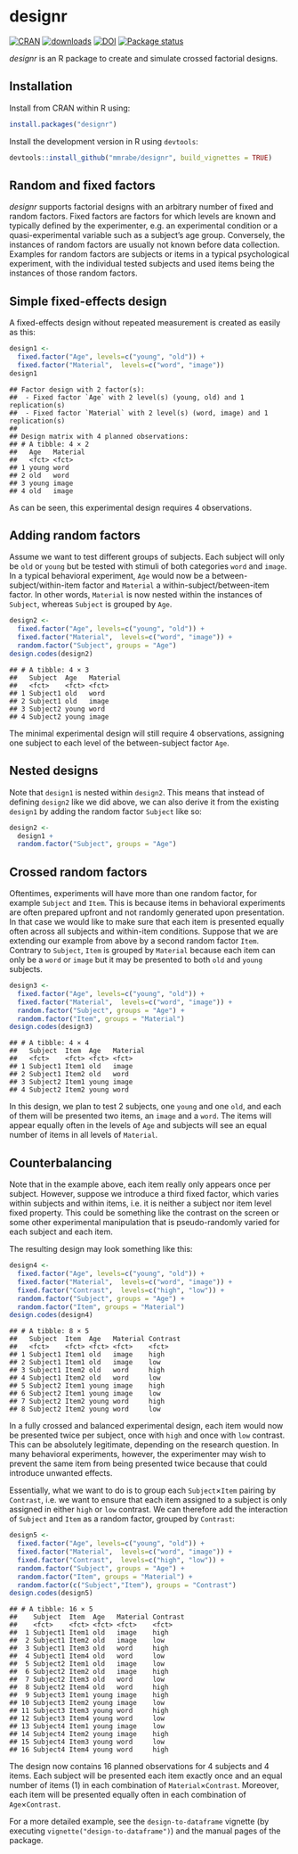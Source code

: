 # designr

[![CRAN](http://www.r-pkg.org/badges/version/designr)](https://cran.r-project.org/package=designr)
[![downloads](http://cranlogs.r-pkg.org/badges/designr)](https://cran.r-project.org/package=designr)
[![DOI](https://zenodo.org/badge/DOI/10.5281/zenodo.4587102.svg)](https://doi.org/10.5281/zenodo.4587102)
[![Package
status](https://github.com/mmrabe/designr/actions/workflows/r.yml/badge.svg)](https://github.com/mmrabe/designr/actions/workflows/r.yml)

*designr* is an R package to create and simulate crossed factorial
designs.

## Installation

Install from CRAN within R using:

``` r
install.packages("designr")
```

Install the development version in R using `devtools`:

``` r
devtools::install_github("mmrabe/designr", build_vignettes = TRUE)
```

## Random and fixed factors

*designr* supports factorial designs with an arbitrary number of fixed
and random factors. Fixed factors are factors for which levels are known
and typically defined by the experimenter, e.g. an experimental
condition or a quasi-experimental variable such as a subject’s age
group. Conversely, the instances of random factors are usually not known
before data collection. Examples for random factors are subjects or
items in a typical psychological experiment, with the individual tested
subjects and used items being the instances of those random factors.

## Simple fixed-effects design

A fixed-effects design without repeated measurement is created as easily
as this:

``` r
design1 <- 
  fixed.factor("Age", levels=c("young", "old")) +
  fixed.factor("Material",  levels=c("word", "image"))
design1
```

    ## Factor design with 2 factor(s):
    ##  - Fixed factor `Age` with 2 level(s) (young, old) and 1 replication(s)
    ##  - Fixed factor `Material` with 2 level(s) (word, image) and 1 replication(s)
    ## 
    ## Design matrix with 4 planned observations:
    ## # A tibble: 4 × 2
    ##   Age   Material
    ##   <fct> <fct>   
    ## 1 young word    
    ## 2 old   word    
    ## 3 young image   
    ## 4 old   image

As can be seen, this experimental design requires 4 observations.

## Adding random factors

Assume we want to test different groups of subjects. Each subject will
only be `old` or `young` but be tested with stimuli of both categories
`word` and `image`. In a typical behavioral experiment, `Age` would now
be a between-subject/within-item factor and `Material` a
within-subject/between-item factor. In other words, `Material` is now
nested within the instances of `Subject`, whereas `Subject` is grouped
by `Age`.

``` r
design2 <- 
  fixed.factor("Age", levels=c("young", "old")) +
  fixed.factor("Material",  levels=c("word", "image")) +
  random.factor("Subject", groups = "Age")
design.codes(design2)
```

    ## # A tibble: 4 × 3
    ##   Subject  Age   Material
    ##   <fct>    <fct> <fct>   
    ## 1 Subject1 old   word    
    ## 2 Subject1 old   image   
    ## 3 Subject2 young word    
    ## 4 Subject2 young image

The minimal experimental design will still require 4 observations,
assigning one subject to each level of the between-subject factor `Age`.

## Nested designs

Note that `design1` is nested within `design2`. This means that instead
of defining `design2` like we did above, we can also derive it from the
existing `design1` by adding the random factor `Subject` like so:

``` r
design2 <- 
  design1 +
  random.factor("Subject", groups = "Age")
```

## Crossed random factors

Oftentimes, experiments will have more than one random factor, for
example `Subject` and `Item`. This is because items in behavioral
experiments are often prepared upfront and not randomly generated upon
presentation. In that case we would like to make sure that each item is
presented equally often across all subjects and within-item conditions.
Suppose that we are extending our example from above by a second random
factor `Item`. Contrary to `Subject`, `Item` is grouped by `Material`
because each item can only be a `word` or `image` but it may be
presented to both `old` and `young` subjects.

``` r
design3 <- 
  fixed.factor("Age", levels=c("young", "old")) +
  fixed.factor("Material",  levels=c("word", "image")) +
  random.factor("Subject", groups = "Age") +
  random.factor("Item", groups = "Material")
design.codes(design3)
```

    ## # A tibble: 4 × 4
    ##   Subject  Item  Age   Material
    ##   <fct>    <fct> <fct> <fct>   
    ## 1 Subject1 Item1 old   image   
    ## 2 Subject1 Item2 old   word    
    ## 3 Subject2 Item1 young image   
    ## 4 Subject2 Item2 young word

In this design, we plan to test 2 subjects, one `young` and one `old`,
and each of them will be presented two items, an `image` and a `word`.
The items will appear equally often in the levels of `Age` and subjects
will see an equal number of items in all levels of `Material`.

## Counterbalancing

Note that in the example above, each item really only appears once per
subject. However, suppose we introduce a third fixed factor, which
varies within subjects and within items, i.e. it is neither a subject
nor item level fixed property. This could be something like the contrast
on the screen or some other experimental manipulation that is
pseudo-randomly varied for each subject and each item.

The resulting design may look something like this:

``` r
design4 <- 
  fixed.factor("Age", levels=c("young", "old")) +
  fixed.factor("Material",  levels=c("word", "image")) +
  fixed.factor("Contrast",  levels=c("high", "low")) +
  random.factor("Subject", groups = "Age") +
  random.factor("Item", groups = "Material")
design.codes(design4)
```

    ## # A tibble: 8 × 5
    ##   Subject  Item  Age   Material Contrast
    ##   <fct>    <fct> <fct> <fct>    <fct>   
    ## 1 Subject1 Item1 old   image    high    
    ## 2 Subject1 Item1 old   image    low     
    ## 3 Subject1 Item2 old   word     high    
    ## 4 Subject1 Item2 old   word     low     
    ## 5 Subject2 Item1 young image    high    
    ## 6 Subject2 Item1 young image    low     
    ## 7 Subject2 Item2 young word     high    
    ## 8 Subject2 Item2 young word     low

In a fully crossed and balanced experimental design, each item would now
be presented twice per subject, once with `high` and once with `low`
contrast. This can be absolutely legitimate, depending on the research
question. In many behavioral experiments, however, the experimenter may
wish to prevent the same item from being presented twice because that
could introduce unwanted effects.

Essentially, what we want to do is to group each `Subject`×`Item`
pairing by `Contrast`, i.e. we want to ensure that each item assigned to
a subject is only assigned in either `high` or `low` contrast. We can
therefore add the interaction of `Subject` and `Item` as a random
factor, grouped by `Contrast`:

``` r
design5 <- 
  fixed.factor("Age", levels=c("young", "old")) +
  fixed.factor("Material",  levels=c("word", "image")) +
  fixed.factor("Contrast",  levels=c("high", "low")) +
  random.factor("Subject", groups = "Age") +
  random.factor("Item", groups = "Material") +
  random.factor(c("Subject","Item"), groups = "Contrast")
design.codes(design5)
```

    ## # A tibble: 16 × 5
    ##    Subject  Item  Age   Material Contrast
    ##    <fct>    <fct> <fct> <fct>    <fct>   
    ##  1 Subject1 Item1 old   image    high    
    ##  2 Subject1 Item2 old   image    low     
    ##  3 Subject1 Item3 old   word     high    
    ##  4 Subject1 Item4 old   word     low     
    ##  5 Subject2 Item1 old   image    low     
    ##  6 Subject2 Item2 old   image    high    
    ##  7 Subject2 Item3 old   word     low     
    ##  8 Subject2 Item4 old   word     high    
    ##  9 Subject3 Item1 young image    high    
    ## 10 Subject3 Item2 young image    low     
    ## 11 Subject3 Item3 young word     high    
    ## 12 Subject3 Item4 young word     low     
    ## 13 Subject4 Item1 young image    low     
    ## 14 Subject4 Item2 young image    high    
    ## 15 Subject4 Item3 young word     low     
    ## 16 Subject4 Item4 young word     high

The design now contains 16 planned observations for 4 subjects and 4
items. Each subject will be presented each item exactly once and an
equal number of items (1) in each combination of `Material`×`Contrast`.
Moreover, each item will be presented equally often in each combination
of `Age`×`Contrast`.

For a more detailed example, see the `design-to-dataframe` vignette (by
executing `vignette("design-to-dataframe")`) and the manual pages of the
package.
